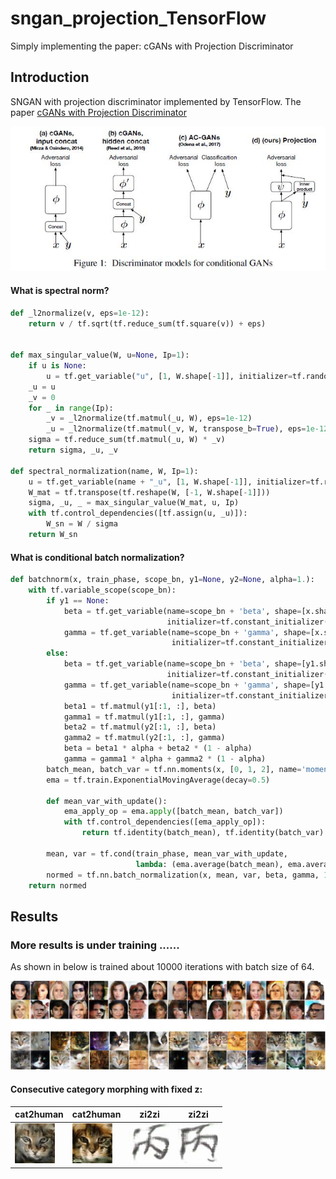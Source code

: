 # sngan_projection_TensorFlow
Simply implementing the paper: cGANs with Projection Discriminator

## Introduction
SNGAN with projection discriminator implemented by TensorFlow. The paper [cGANs with Projection Discriminator](https://arxiv.org/pdf/1802.05637v1.pdf)

![](https://github.com/MingtaoGuo/sngan_projection_TensorFlow/blob/master/IMAGES/projection.jpg)

#### What is spectral norm?
``` python
def _l2normalize(v, eps=1e-12):
    return v / tf.sqrt(tf.reduce_sum(tf.square(v)) + eps)


def max_singular_value(W, u=None, Ip=1):
    if u is None:
        u = tf.get_variable("u", [1, W.shape[-1]], initializer=tf.random_normal_initializer(), trainable=False) #1 x ch
    _u = u
    _v = 0
    for _ in range(Ip):
        _v = _l2normalize(tf.matmul(_u, W), eps=1e-12)
        _u = _l2normalize(tf.matmul(_v, W, transpose_b=True), eps=1e-12)
    sigma = tf.reduce_sum(tf.matmul(_u, W) * _v)
    return sigma, _u, _v

def spectral_normalization(name, W, Ip=1):
    u = tf.get_variable(name + "_u", [1, W.shape[-1]], initializer=tf.random_normal_initializer(), trainable=False)  # 1 x ch
    W_mat = tf.transpose(tf.reshape(W, [-1, W.shape[-1]]))
    sigma, _u, _ = max_singular_value(W_mat, u, Ip)
    with tf.control_dependencies([tf.assign(u, _u)]):
        W_sn = W / sigma
    return W_sn
```
#### What is conditional batch normalization?
``` python
def batchnorm(x, train_phase, scope_bn, y1=None, y2=None, alpha=1.):
    with tf.variable_scope(scope_bn):
        if y1 == None:
            beta = tf.get_variable(name=scope_bn + 'beta', shape=[x.shape[-1]],
                                   initializer=tf.constant_initializer([0.]), trainable=True)  # label_nums x C
            gamma = tf.get_variable(name=scope_bn + 'gamma', shape=[x.shape[-1]],
                                    initializer=tf.constant_initializer([1.]), trainable=True)  # label_nums x C
        else:
            beta = tf.get_variable(name=scope_bn + 'beta', shape=[y1.shape[-1], x.shape[-1]],
                                   initializer=tf.constant_initializer([0.]), trainable=True)  # label_nums x C
            gamma = tf.get_variable(name=scope_bn + 'gamma', shape=[y1.shape[-1], x.shape[-1]],
                                    initializer=tf.constant_initializer([1.]), trainable=True)  # label_nums x C
            beta1 = tf.matmul(y1[:1, :], beta)
            gamma1 = tf.matmul(y1[:1, :], gamma)
            beta2 = tf.matmul(y2[:1, :], beta)
            gamma2 = tf.matmul(y2[:1, :], gamma)
            beta = beta1 * alpha + beta2 * (1 - alpha)
            gamma = gamma1 * alpha + gamma2 * (1 - alpha)
        batch_mean, batch_var = tf.nn.moments(x, [0, 1, 2], name='moments')
        ema = tf.train.ExponentialMovingAverage(decay=0.5)

        def mean_var_with_update():
            ema_apply_op = ema.apply([batch_mean, batch_var])
            with tf.control_dependencies([ema_apply_op]):
                return tf.identity(batch_mean), tf.identity(batch_var)

        mean, var = tf.cond(train_phase, mean_var_with_update,
                            lambda: (ema.average(batch_mean), ema.average(batch_var)))
        normed = tf.nn.batch_normalization(x, mean, var, beta, gamma, 1e-3)
    return normed
```
## Results
### More results is under training ......
As shown in below is trained about 10000 iterations with batch size of 64.

![](https://github.com/MingtaoGuo/sngan_projection_TensorFlow/blob/master/IMAGES/generate.jpg)

#### Consecutive category morphing with fixed z:
|cat2human|cat2human|zi2zi|zi2zi|
|-|-|-|-|
|![](https://github.com/MingtaoGuo/sngan_projection_TensorFlow/blob/master/IMAGES/1.gif)|![](https://github.com/MingtaoGuo/sngan_projection_TensorFlow/blob/master/IMAGES/2.gif)|![](https://github.com/MingtaoGuo/sngan_projection_TensorFlow/blob/master/IMAGES/character.gif)|![](https://github.com/MingtaoGuo/sngan_projection_TensorFlow/blob/master/IMAGES/character1.gif)|
